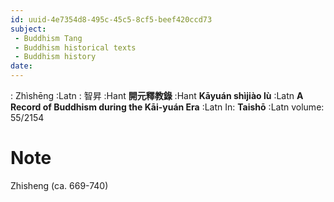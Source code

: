 ```yaml
---
id: uuid-4e7354d8-495c-45c5-8cf5-beef420ccd73
subject: 
 - Buddhism Tang
 - Buddhism historical texts
 - Buddhism history
date: 
---
```


: Zhìshēng :Latn
: 智昇 :Hant
**開元釋教錄** :Hant
**Kāyuán shìjiào lù** :Latn
**A Record of Buddhism during the Kāi-yuán Era** :Latn
In: 
**Taishō** :Latn
volume: 55/2154
# Note
Zhisheng (ca. 669-740)